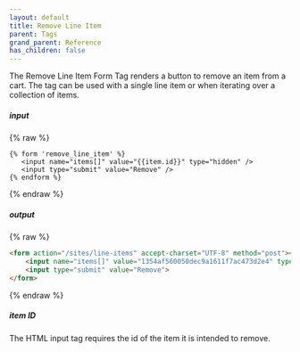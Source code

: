 ```yaml
---
layout: default
title: Remove Line Item 
parent: Tags
grand_parent: Reference
has_children: false
---
```


The Remove Line Item Form Tag renders a button to remove an item from a cart.
The tag can be used with a single line item or when iterating over a collection of items. 

##### input
{% raw %}
```liquid
{% form 'remove_line_item' %}
   <input name="items[]" value="{{item.id}}" type="hidden" />
   <input type="submit" value="Remove" />
{% endform %}
```
{% endraw %}

##### output
{% raw %}
```html
<form action="/sites/line-items" accept-charset="UTF-8" method="post"><input type="hidden" name="_method" value="delete" autocomplete="off">
    <input name="items[]" value="1354af560050dec9a1611f7ac473d2e4" type="hidden">
    <input type="submit" value="Remove">
</form>
```
{% endraw %}

##### item ID
The HTML input tag requires the id of the item it is intended to remove.